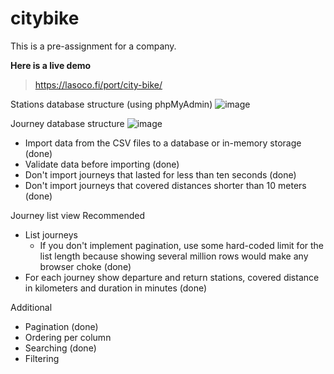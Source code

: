 # citybike
This is a pre-assignment for a company.

**Here is a live demo**
>https://lasoco.fi/port/city-bike/

Stations database structure (using phpMyAdmin)
![image](https://user-images.githubusercontent.com/43959036/210271389-9523442b-7591-4149-afdb-eaef6e86968f.png)

Journey database structure
![image](https://user-images.githubusercontent.com/43959036/210271344-f32662b2-11bf-4b6d-866e-ef655f59dbae.png)

* Import data from the CSV files to a database or in-memory storage (done)
* Validate data before importing (done)
* Don't import journeys that lasted for less than ten seconds (done)
* Don't import journeys that covered distances shorter than 10 meters (done)

Journey list view
Recommended
* List journeys
  * If you don't implement pagination, use some hard-coded limit for the list length because showing several million rows would make any browser choke (done)
* For each journey show departure and return stations, covered distance in kilometers and duration in minutes (done)

Additional
* Pagination (done)
* Ordering per column
* Searching (done)
* Filtering
